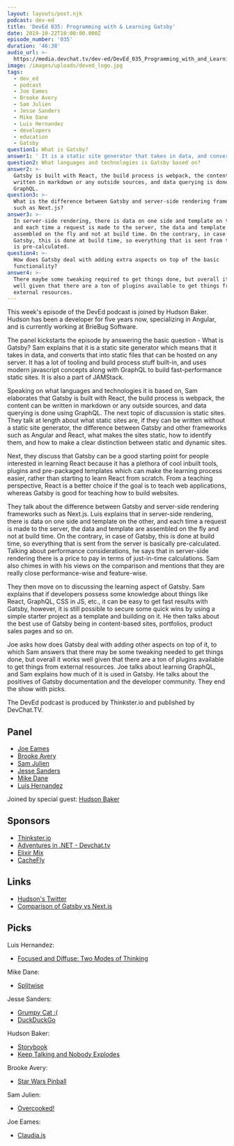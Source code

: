 ```yaml
---
layout: layouts/post.njk
podcast: dev-ed
title: 'DevEd 035: Programming with & Learning Gatsby'
date: 2019-10-22T10:00:00.000Z
episode_number: '035'
duration: '46:38'
audio_url: >-
  https://media.devchat.tv/dev-ed/DevEd_035_Programming_with_and_Learning_Gatsby.mp3
image: /images/uploads/deved_logo.jpg
tags:
  - dev_ed
  - podcast
  - Joe Eames
  - Brooke Avery
  - Sam Julien
  - Jesse Sanders
  - Mike Dane
  - Luis Hernandez
  - developers
  - education
  - Gatsby
question1: What is Gatsby?
answer1: ' It is a static site generator that takes in data, and converts it into static files that can be hosted on any server. It has a lot of tooling and build process stuff built-in, and uses modern javascript concepts along with GraphQL to build fast-performance static sites.'
question2: What languages and technologies is Gatsby based on?
answer2: >-
  Gatsby is built with React, the build process is webpack, the content can be
  written in markdown or any outside sources, and data querying is done with
  GraphQL.
question3: >-
  What is the difference between Gatsby and server-side rendering frameworks
  such as Next.js?
answer3: >-
  In server-side rendering, there is data on one side and template on the other,
  and each time a request is made to the server, the data and template are
  assembled on the fly and not at build time. On the contrary, in case of
  Gatsby, this is done at build time, so everything that is sent from the server
  is pre-calculated.
question4: >-
  How does Gatsby deal with adding extra aspects on top of the basic
  functionality?
answer4: >-
  There maybe some tweaking required to get things done, but overall it works
  well given that there are a ton of plugins available to get things from
  external resources.
---
```

This week's episode of the DevEd podcast is joined by Hudson Baker. Hudson has been a developer for five years now, specializing in Angular, and is currently working at BrieBug Software. 

The panel kickstarts the episode by answering the basic question - What is Gatsby? Sam explains that it is a static site generator which means that it takes in data, and converts that into static files that can be hosted on any server. It has a lot of tooling and build process stuff built-in, and uses modern javascript concepts along with GraphQL to build fast-performance static sites. It is also a part of JAMStack.

Speaking on what languages and technologies it is based on, Sam elaborates that Gatsby is built with React, the build process is webpack, the content can be written in markdown or any outside sources, and data querying is done using GraphQL. The next topic of discussion is static sites. They talk at length about what static sites are, if they can be written without a static site generator, the difference between Gatsby and other frameworks such as Angular and React, what makes the sites static, how to identify them, and how to make a clear distinction between static and dynamic sites.

Next, they discuss that Gatsby can be a good starting point for people interested in learning React because it has a plethora of cool inbuilt tools, plugins and pre-packaged templates which can make the learning process easier, rather than starting to learn React from scratch. From a teaching perspective, React is a better choice if the goal is to teach web applications, whereas Gatsby is good for teaching how to build websites. 

They talk about the difference between Gatsby and server-side rendering frameworks such as Next.js. Luis explains that in server-side rendering, there is data on one side and template on the other, and each time a request is made to the server, the data and template are assembled on the fly and not at build time. On the contrary, in case of Gatsby, this is done at build time, so everything that is sent from the server is basically pre-calculated. Talking about performance considerations, he says that in server-side rendering there is a price to pay in terms of just-in-time calculations. Sam also chimes in with his views on the comparison and mentions that they are really close performance-wise and feature-wise.

They then move on to discussing the learning aspect of Gatsby. Sam explains that if developers possess some knowledge about things like React, GraphQL, CSS in JS, etc., it can be easy to get fast results with Gatsby, however, it is still possible to secure some quick wins by using a simple starter project as a template and building on it. He then talks about the best use of Gatsby being in content-based sites, portfolios, product sales pages and so on. 

Joe asks how does Gatsby deal with adding other aspects on top of it, to which Sam answers that there may be some tweaking needed to get things done, but overall it works well given that there are a ton of plugins available to get things from external resources. Joe talks about learning GraphQL, and Sam explains how much of it is used in Gatsby. He talks about the positives of Gatsby documentation and the developer community. They end the show with picks.

The DevEd podcast is produced by Thinkster.io and published by DevChat.TV.

## Panel

* [Joe Eames](https://thinkster.io/)
* [Brooke Avery](https://thinkster.io/)
* [Sam Julien](https://twitter.com/samjulien?lang=en)
* [Jesse Sanders](https://briebug.com/)
* [Mike Dane](https://www.mikedane.com/)
* [Luis Hernandez](https://lambdaschool.com/about)

Joined by special guest: [Hudson Baker](https://briebug.com/)

## Sponsors

* [Thinkster.io](https://thinkster.io/)
* [Adventures in .NET - Devchat.tv](https://devchat.tv/adventures-in-dotnet/)
* [Elixir Mix](https://devchat.tv/elixir-mix/)
* [CacheFly](https://www.cachefly.com/)

## Links

* [Hudson's Twitter](https://twitter.com/fussinhussin?lang=en)
* [Comparison of Gatsby vs Next.js](https://www.gatsbyjs.org/features/jamstack/gatsby-vs-nextjs)

## Picks

Luis Hernandez:

* [Focused and Diffuse: Two Modes of Thinking](https://fs.blog/blog/)

Mike Dane:

* [Splitwise](https://www.splitwise.com/)

Jesse Sanders:

* [Grumpy Cat :(](https://en.wikipedia.org/wiki/Grumpy_Cat)
* [DuckDuckGo](https://duckduckgo.com/)

Hudson Baker:

* [Storybook](https://storybook.js.org/)
* [Keep Talking and Nobody Explodes](https://keeptalkinggame.com/)

Brooke Avery:

* [Star Wars Pinball](https://www.nintendo.com/games/detail/star-wars-pinball-switch/)

Sam Julien:

* [Overcooked!](https://store.steampowered.com/app/448510/Overcooked/)

Joe Eames:

* [Claudia.js](https://claudiajs.com/tutorials/installing.html)
